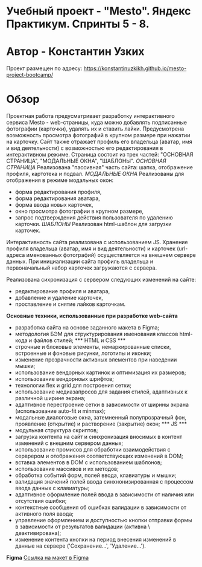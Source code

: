 # Учебный проект - "Mesto". Яндекс Практикум. Спринты 5 - 8.
# Автор - Константин Узких

Проект размещен по адресу: https://konstantinuzkikh.github.io/mesto-project-bootcamp/

# Обзор
Проектная работа предусматривает разработку интерактивного сервиса Mesto - web-страницы, куда можно добавлять подписанные фотографии (карточки), удалять их и ставить лайки. Предусмотрена возможность просмотра фотографий в крупном размере при нажатии на карточку. Сайт также отражает профиль его владельца (аватар, имя и вид деятельности) с возможностью его редактирования в интерактивном режиме.
Страница состоит из трех частей: "ОСНОВНАЯ СТРАНИЦА", "МОДАЛЬНЫЕ ОКНА", "ШАБЛОНЫ".
  *ОСНОВНАЯ СТРАНИЦА*
Реализована "пассивная" часть сайта: шапка, отображение профиля, картотека и подвал.
  *МОДАЛЬНЫЕ ОКНА*
Реализованы для отображения в режиме модальных окон:
- форма редактирования профиля,
- форма редактирования аватара,
- форма ввода новых карточек,
- окно просмотра фотографии в крупном размере,
- запрос подтверждения действия пользователя по удалению карточки.
  *ШАБЛОНЫ*
Реализован html-шаблон для загрузки карточек.

Интерактивность сайта реализована с использованием JS.
Хранение профиля владельца (аватар, имя и вид деятельности) и карточек (url-адреса именованных фотографий) осуществляется на внешнем сервере данных.
При инициализации сайта профиль владельца и первоначальный набор карточек загружаются с сервера.

Реализована сихронизация с сервером следующих изменений на сайте:
- редактирование профиля и аватара,
- добавление и удаление карточек,
- проставление и снятие лайков карточкам.

**Основные техники, использованные при разработке web-сайта**
- разработка сайта на основе заданного макета в Figma;
- методология БЭМ для структурирования именования классов html-кода и файлов стилей;
  *** HTML и CSS ***
- строчные и блоковые элементы, немаркированные списки, встроенные и фоновые рисунки, логотипы и иконки;
- изменение прозрачности активных элементов при наведении мышки;
- использование вендорных картинок и оптимизация их размеров;
- использование вендорноых шрифтов;
- технологии flex и grid для построения сетки;
- использование медиазапросов для задания стилей, адаптивных к различной ширине экрана;
- адаптивное перестроение сетки в зависимости от ширины экрана (использование auto-fit и minmax);
- модальные диалоговые окна, затемненный полупрозрачный фон, проявление (открытие) и растворение (закрытие) окон;
  *** JS ***
- модульная структура скриптов;
- загрузка контента на сайт и синхронизация вносимых в контент изменений с внешним сервером данных;
- использование промисов для обработки взаимодействия с серврером и отображения соответствующих изменений в DOM;
- вставка элементов в DOM с использованием шаблонов;
- использование массивов и их методов;
- обработка событий форм, полей ввода, клавиатуры и мышки;
- валидация значений полей ввода синхнонизированная с процессом ввода данных с клавиатуры;
- адаптивное оформление полей ввода в зависимости от наличия или отсутствия ошибки;
- контекстные сообщения об ошибках валидации в зависимости от активного поля ввода;
- управление оформлением и доступностью кнопки отправки формы в зависимости от результатов валидации (активна \ деактивирована);
- изменение контента кнопки на период внесения изменений в данные на сервере ('Сохранение...', 'Удаление...').

**Figma**
[Ссылка на макет в Figma](https://www.figma.com/file/2cn9N9jSkmxD84oJik7xL7/JavaScript.-Sprint-4?node-id=0%3A1)
